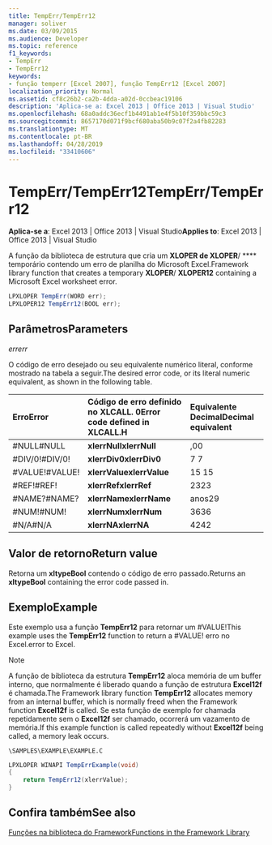 ```yaml
---
title: TempErr/TempErr12
manager: soliver
ms.date: 03/09/2015
ms.audience: Developer
ms.topic: reference
f1_keywords:
- TempErr
- TempErr12
keywords:
- função temperr [Excel 2007], função TempErr12 [Excel 2007]
localization_priority: Normal
ms.assetid: cf8c26b2-ca2b-4dda-a02d-0ccbeac19106
description: 'Aplica-se a: Excel 2013 | Office 2013 | Visual Studio'
ms.openlocfilehash: 68a0addc36ecf1b4491ab1e4f5b10f359bbc59c3
ms.sourcegitcommit: 8657170d071f9bcf680aba50b9c07f2a4fb82283
ms.translationtype: MT
ms.contentlocale: pt-BR
ms.lasthandoff: 04/28/2019
ms.locfileid: "33410606"
---
```

# <a name="temperrtemperr12"></a><span data-ttu-id="c8fde-104">TempErr/TempErr12</span><span class="sxs-lookup"><span data-stu-id="c8fde-104">TempErr/TempErr12</span></span>

 <span data-ttu-id="c8fde-105">**Aplica-se a**: Excel 2013 | Office 2013 | Visual Studio</span><span class="sxs-lookup"><span data-stu-id="c8fde-105">**Applies to**: Excel 2013 | Office 2013 | Visual Studio</span></span> 
  
<span data-ttu-id="c8fde-106">A função da biblioteca de estrutura que cria um **XLOPER de XLOPER**/ \*\*\*\* temporário contendo um erro de planilha do Microsoft Excel.</span><span class="sxs-lookup"><span data-stu-id="c8fde-106">Framework library function that creates a temporary **XLOPER**/ **XLOPER12** containing a Microsoft Excel worksheet error.</span></span> 
  
```cs
LPXLOPER TempErr(WORD err);
LPXLOPER12 TempErr12(BOOL err);
```

## <a name="parameters"></a><span data-ttu-id="c8fde-107">Parâmetros</span><span class="sxs-lookup"><span data-stu-id="c8fde-107">Parameters</span></span>

 <span data-ttu-id="c8fde-108">_err_</span><span class="sxs-lookup"><span data-stu-id="c8fde-108">_err_</span></span>
  
<span data-ttu-id="c8fde-109">O código de erro desejado ou seu equivalente numérico literal, conforme mostrado na tabela a seguir.</span><span class="sxs-lookup"><span data-stu-id="c8fde-109">The desired error code, or its literal numeric equivalent, as shown in the following table.</span></span>
  
|<span data-ttu-id="c8fde-110">**Erro**</span><span class="sxs-lookup"><span data-stu-id="c8fde-110">**Error**</span></span>|<span data-ttu-id="c8fde-111">**Código de erro definido no XLCALL. 0**</span><span class="sxs-lookup"><span data-stu-id="c8fde-111">**Error code defined in XLCALL.H**</span></span>|<span data-ttu-id="c8fde-112">**Equivalente Decimal**</span><span class="sxs-lookup"><span data-stu-id="c8fde-112">**Decimal equivalent**</span></span>|
|:-----|:-----|:-----|
|<span data-ttu-id="c8fde-113">#NULL</span><span class="sxs-lookup"><span data-stu-id="c8fde-113">#NULL</span></span>  <br/> |<span data-ttu-id="c8fde-114">**xlerrNull**</span><span class="sxs-lookup"><span data-stu-id="c8fde-114">**xlerrNull**</span></span> <br/> |<span data-ttu-id="c8fde-115">,0</span><span class="sxs-lookup"><span data-stu-id="c8fde-115">0</span></span>  <br/> |
|<span data-ttu-id="c8fde-116">#DIV/0!</span><span class="sxs-lookup"><span data-stu-id="c8fde-116">#DIV/0!</span></span>  <br/> |<span data-ttu-id="c8fde-117">**xlerrDiv0**</span><span class="sxs-lookup"><span data-stu-id="c8fde-117">**xlerrDiv0**</span></span> <br/> |<span data-ttu-id="c8fde-118">7 </span><span class="sxs-lookup"><span data-stu-id="c8fde-118">7</span></span>  <br/> |
|<span data-ttu-id="c8fde-119">#VALUE!</span><span class="sxs-lookup"><span data-stu-id="c8fde-119">#VALUE!</span></span>  <br/> |<span data-ttu-id="c8fde-120">**xlerrValue**</span><span class="sxs-lookup"><span data-stu-id="c8fde-120">**xlerrValue**</span></span> <br/> |<span data-ttu-id="c8fde-121">15 </span><span class="sxs-lookup"><span data-stu-id="c8fde-121">15</span></span>  <br/> |
|<span data-ttu-id="c8fde-122">#REF!</span><span class="sxs-lookup"><span data-stu-id="c8fde-122">#REF!</span></span>  <br/> |<span data-ttu-id="c8fde-123">**xlerrRef**</span><span class="sxs-lookup"><span data-stu-id="c8fde-123">**xlerrRef**</span></span> <br/> |<span data-ttu-id="c8fde-124">23</span><span class="sxs-lookup"><span data-stu-id="c8fde-124">23</span></span>  <br/> |
|<span data-ttu-id="c8fde-125">#NAME?</span><span class="sxs-lookup"><span data-stu-id="c8fde-125">#NAME?</span></span>  <br/> |<span data-ttu-id="c8fde-126">**xlerrName**</span><span class="sxs-lookup"><span data-stu-id="c8fde-126">**xlerrName**</span></span> <br/> |<span data-ttu-id="c8fde-127">anos</span><span class="sxs-lookup"><span data-stu-id="c8fde-127">29</span></span>  <br/> |
|<span data-ttu-id="c8fde-128">#NUM!</span><span class="sxs-lookup"><span data-stu-id="c8fde-128">#NUM!</span></span>  <br/> |<span data-ttu-id="c8fde-129">**xlerrNum**</span><span class="sxs-lookup"><span data-stu-id="c8fde-129">**xlerrNum**</span></span> <br/> |<span data-ttu-id="c8fde-130">36</span><span class="sxs-lookup"><span data-stu-id="c8fde-130">36</span></span>  <br/> |
|<span data-ttu-id="c8fde-131">#N/A</span><span class="sxs-lookup"><span data-stu-id="c8fde-131">#N/A</span></span>  <br/> |<span data-ttu-id="c8fde-132">**xlerrNA**</span><span class="sxs-lookup"><span data-stu-id="c8fde-132">**xlerrNA**</span></span> <br/> |<span data-ttu-id="c8fde-133">42</span><span class="sxs-lookup"><span data-stu-id="c8fde-133">42</span></span>  <br/> |
   
## <a name="return-value"></a><span data-ttu-id="c8fde-134">Valor de retorno</span><span class="sxs-lookup"><span data-stu-id="c8fde-134">Return value</span></span>

<span data-ttu-id="c8fde-135">Retorna um **xltypeBool** contendo o código de erro passado.</span><span class="sxs-lookup"><span data-stu-id="c8fde-135">Returns an **xltypeBool** containing the error code passed in.</span></span> 
  
## <a name="example"></a><span data-ttu-id="c8fde-136">Exemplo</span><span class="sxs-lookup"><span data-stu-id="c8fde-136">Example</span></span>

<span data-ttu-id="c8fde-137">Este exemplo usa a função **TempErr12** para retornar um #VALUE!</span><span class="sxs-lookup"><span data-stu-id="c8fde-137">This example uses the **TempErr12** function to return a #VALUE!</span></span> <span data-ttu-id="c8fde-138">erro no Excel.</span><span class="sxs-lookup"><span data-stu-id="c8fde-138">error to Excel.</span></span> 
  
> [!NOTE]
> <span data-ttu-id="c8fde-139">A função de biblioteca da estrutura **TempErr12** aloca memória de um buffer interno, que normalmente é liberado quando a função de estrutura **Excel12f** é chamada.</span><span class="sxs-lookup"><span data-stu-id="c8fde-139">The Framework library function **TempErr12** allocates memory from an internal buffer, which is normally freed when the Framework function **Excel12f** is called.</span></span> <span data-ttu-id="c8fde-140">Se esta função de exemplo for chamada repetidamente sem o **Excel12f** ser chamado, ocorrerá um vazamento de memória.</span><span class="sxs-lookup"><span data-stu-id="c8fde-140">If this example function is called repeatedly without **Excel12f** being called, a memory leak occurs.</span></span> 
  
 `\SAMPLES\EXAMPLE\EXAMPLE.C`
  
```cs
LPXLOPER WINAPI TempErrExample(void)
{
    return TempErr12(xlerrValue);
}
```

## <a name="see-also"></a><span data-ttu-id="c8fde-141">Confira também</span><span class="sxs-lookup"><span data-stu-id="c8fde-141">See also</span></span>



[<span data-ttu-id="c8fde-142">Funções na biblioteca do Framework</span><span class="sxs-lookup"><span data-stu-id="c8fde-142">Functions in the Framework Library</span></span>](functions-in-the-framework-library.md)

